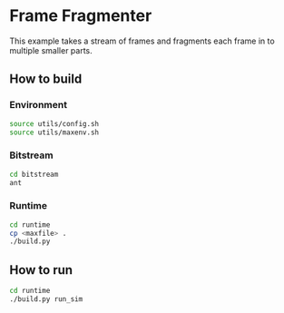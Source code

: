 # Frame Fragmenter 

This example takes a stream of frames and fragments each frame in to multiple smaller parts. 


## How to build

### Environment
```bash
source utils/config.sh
source utils/maxenv.sh
```


### Bitstream
```bash
cd bitstream
ant
```


### Runtime
```bash
cd runtime
cp <maxfile> .
./build.py
```


## How to run
```bash
cd runtime
./build.py run_sim
```

